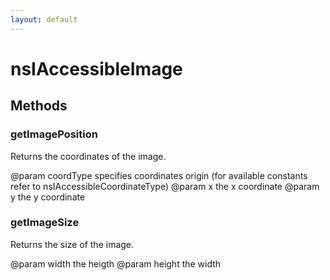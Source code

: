 ```yaml
---
layout: default
---
```


# nsIAccessibleImage #

## Methods ##

### getImagePosition ###

Returns the coordinates of the image.

@param coordType  specifies coordinates origin (for available constants
                  refer to nsIAccessibleCoordinateType)
@param x          the x coordinate
@param y          the y coordinate


### getImageSize ###

Returns the size of the image.

@param width      the heigth
@param height     the width

